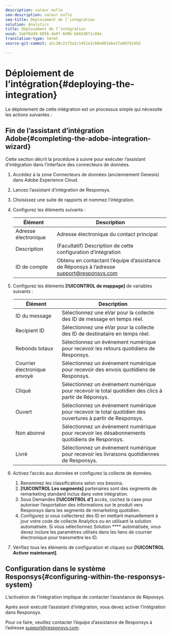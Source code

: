```yaml
---
description: valeur nulle
seo-description: valeur nulle
seo-title: Déploiement de l’intégration
solution: Analytics
title: Déploiement de l’intégration
uuid: 5abf6d49-b05b-4e0f-8d9b-bb02d8f1c84a
translation-type: tm+mt
source-git-commit: a2c38c2cf3a2c1451e2c60e003ebe1fa9bfd145d

---
```



# Déploiement de l’intégration{#deploying-the-integration}

Le déploiement de cette intégration est un processus simple qui nécessite les actions suivantes :

## Fin de l’assistant d’intégration Adobe{#completing-the-adobe-integration-wizard}

Cette section décrit la procédure à suivre pour exécuter l’assistant d’intégration dans l’interface des connecteurs de données.

1. Accédez à la zone Connecteurs de données (anciennement Genesis) dans Adobe Experience Cloud.
1. Lancez l’assistant d’intégration de Responsys.
1. Choisissez une suite de rapports et nommez l’intégration.
1. Configurez les éléments suivants :

   | Élément | Description |
   |---|---|
   | Adresse électronique | Adresse électronique du contact principal |
   | Description | (Facultatif) Description de cette configuration d’intégration |
   | ID de compte | Obtenu en contactant l’équipe d’assistance de Réponsys à l’adresse support@responsys.com |

1. Configurez les éléments **[!UICONTROL de mappage]** de variables suivants :

   | Élément | Description |
   |---|---|
   | ID du message | Sélectionnez une eVar pour la collecte des ID de message en temps réel. |
   | Recipient ID | Sélectionnez une eVar pour la collecte des ID de destinataire en temps réel. |
   | Rebonds totaux | Sélectionnez un événement numérique pour recevoir les retours quotidiens de Responsys. |
   | Courrier électronique envoyé | Sélectionnez un événement numérique pour recevoir des envois quotidiens de Responsys. |
   | Cliqué | Sélectionnez un événement numérique pour recevoir le total quotidien des clics à partir de Réponsys. |
   | Ouvert | Sélectionnez un événement numérique pour recevoir le total quotidien des ouvertures à partir de Responsys. |
   | Non abonné | Sélectionnez un événement numérique pour recevoir les désabonnements quotidiens de Responsys. |
   | Livré | Sélectionnez un événement numérique pour recevoir les livraisons quotidiennes de Responsys. |

1. Activez l’accès aux données et configurez la collecte de données.
   1. Renommez les classifications selon vos besoins.
   1. **[!UICONTROL Les segments]** partenaires sont des segments de remarketing standard inclus dans votre intégration.
   1. Sous Demandes **[!UICONTROL d’]** accès, cochez la case pour autoriser l’exportation des informations sur le produit vers Responsys dans les segments de remarketing quotidien.
   1. Configurez si vous collecterez des ID en mettant manuellement à jour votre code de collecte Analytics ou en utilisant la solution automatisée. Si vous sélectionnez Solution **** automatisée, vous devez inclure les paramètres utilisés dans les liens de courrier électronique pour transmettre les ID.
1. Vérifiez tous les éléments de configuration et cliquez sur **[!UICONTROL Activer maintenant]**.

## Configuration dans le système Responsys{#configuring-within-the-responsys-system}

L’activation de l’intégration implique de contacter l’assistance de Réponsys.

Après avoir exécuté l’assistant d’intégration, vous devez activer l’intégration dans Responsys.

Pour ce faire, veuillez contacter l’équipe d’assistance de Responsys à l’adresse support@responsys.com.